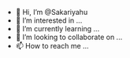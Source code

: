 - 👋 Hi, I’m @Sakariyahu
- 👀 I’m interested in ...
- 🌱 I’m currently learning ...
- 💞️ I’m looking to collaborate on ...
- 📫 How to reach me ...

<!---
Sakariyahu/Sakariyahu is a ✨ special ✨ repository because its `README.md` (this file) appears on your GitHub profile.
You can click the Preview link to take a look at your changes.
--->
